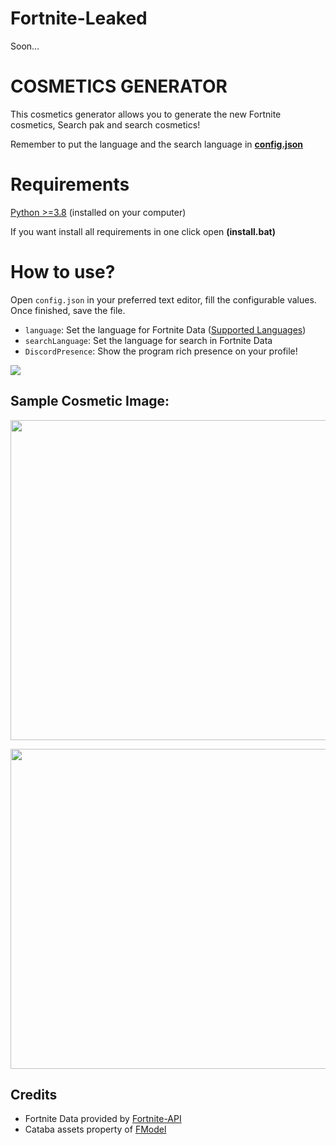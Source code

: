 # Fortnite-Leaked
Soon...

# **COSMETICS GENERATOR**

This cosmetics generator allows you to generate the new Fortnite cosmetics, Search pak and search cosmetics!

Remember to put the language and the search language in [**config.json**](https://github.com/djlorenzouasset/Cosmetics-Generator/blob/main/config.json)

# Requirements

[Python >=3.8](https://www.python.org/downloads/) (installed on your computer)

If you want install all requirements in one click open **(install.bat)**


# How to use?

Open `config.json` in your preferred text editor, fill the configurable values. Once finished, save the file.

- `language`: Set the language for Fortnite Data ([Supported Languages](https://fortnite-api.com/documentation))
- `searchLanguage`: Set the language for search in Fortnite Data
- `DiscordPresence`: Show the program rich presence on your profile!

<p align="left">
    <img src="![image](https://user-images.githubusercontent.com/84347435/177019064-685b8b3b-d9d3-4dad-9970-5d4421f1aae1.png)"  draggable="false">
</p>

## **Sample Cosmetic Image:**

<p align="left">
    <img src="![image](https://user-images.githubusercontent.com/84347435/177019075-0c13edcc-0540-40cf-a6d4-634eee5b827e.png)" width="512" draggable="false">
</p>

<p align="left">
    <img src="https://cdn.discordapp.com/attachments/972568982190194740/992936853512654968/KAWSNANO.png" width="512" draggable="false">
</p>


## Credits

- Fortnite Data provided by [Fortnite-API](https://fortnite-api.com/)
- Cataba assets property of [FModel](https://github.com/iAmAsval/FModel)
